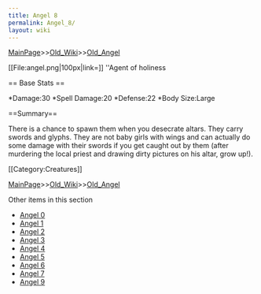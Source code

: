 ```yaml
---
title: Angel 8
permalink: Angel_8/
layout: wiki
---
```


[MainPage](/keeperrl_wiki/ "wikilink")>>[Old_Wiki](/keeperrl_wiki/Old_Wiki "wikilink")>>[Old_Angel](/keeperrl_wiki/Old_Angel "wikilink")

[[File:angel.png|100px|link=]]
''Agent of holiness

== Base Stats ==

*Damage:30
*Spell Damage:20
*Defense:22
*Body Size:Large

==Summary==

There is a chance to spawn them when you desecrate altars. They carry swords and glyphs. They are not baby girls with wings and can actually do some damage with their swords if you get caught out by them (after murdering the local priest and drawing dirty pictures on his altar, grow up!).

[[Category:Creatures]]

[MainPage](/keeperrl_wiki/ "wikilink")>>[Old_Wiki](/keeperrl_wiki/Old_Wiki "wikilink")>>[Old_Angel](/keeperrl_wiki/Old_Angel "wikilink")

Other items in this section
-    [Angel 0](/keeperrl_wiki/Angel_0 "wikilink")
-    [Angel 1](/keeperrl_wiki/Angel_1 "wikilink")
-    [Angel 2](/keeperrl_wiki/Angel_2 "wikilink")
-    [Angel 3](/keeperrl_wiki/Angel_3 "wikilink")
-    [Angel 4](/keeperrl_wiki/Angel_4 "wikilink")
-    [Angel 5](/keeperrl_wiki/Angel_5 "wikilink")
-    [Angel 6](/keeperrl_wiki/Angel_6 "wikilink")
-    [Angel 7](/keeperrl_wiki/Angel_7 "wikilink")
-    [Angel 9](/keeperrl_wiki/Angel_9 "wikilink")
